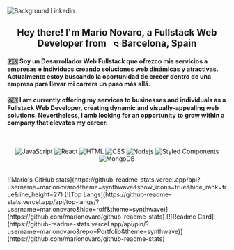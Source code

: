![Background Linkedin](https://github.com/marionovaro/marionovaro/assets/145981425/7dcd4106-d13a-47e3-8ce0-6aa3007ad235)
<h2 align="center">Hey there! I'm Mario Novaro, a Fullstack Web Developer from &nbsp;&nbsp;<img alt="Spain Flag" src="https://catamphetamine.gitlab.io/country-flag-icons/3x2/ES.svg" height="15px" /> Barcelona, Spain</h2>

<h4>🇪🇸 Soy un Desarrollador Web Fullstack que ofrezco mis servicios a empresas e individuos creando soluciones web dinámicas y atractivas. Actualmente estoy buscando la oportunidad de crecer dentro de una empresa para llevar mi carrera un paso más allá.</h4>
<h4>🇬🇧 I am currently offering my services to businesses and individuals as a Fullstack Web Developer, creating dynamic and visually-appealing web solutions. Nevertheless, I amb looking for an opportunity to grow within a company that elevates my career.</h4>
<br/>
<p align="center">
  <img src="https://img.shields.io/badge/JavaScript-%23F7DF1E.svg?style=flat-square&logo=javascript&logoColor=black" alt="JavaScript">
  <img alt="React" src="https://img.shields.io/badge/-React-45b8d8?style=flat-square&logo=react&logoColor=white" />
  <img src="https://img.shields.io/badge/HTML-%23E34F26.svg?style=flat-square&logo=html5&logoColor=white" alt="HTML">
  <img src="https://img.shields.io/badge/CSS-%231572B6.svg?style=flat-square&logo=css3&logoColor=white" alt="CSS">
  <img alt="Nodejs" src="https://img.shields.io/badge/-Nodejs-43853d?style=flat-square&logo=Node.js&logoColor=white" />
  <img alt="Styled Components" src="https://img.shields.io/badge/-Styled_Components-db7092?style=flat-square&logo=styled-components&logoColor=white" />
  <img alt="MongoDB" src="https://img.shields.io/badge/-MongoDB-13aa52?style=flat-square&logo=mongodb&logoColor=white" />
</p>
<br/>
![Mario's GitHub stats](https://github-readme-stats.vercel.app/api?username=marionovaro&theme=synthwave&show_icons=true&hide_rank=true&line_height=27)
[![Top Langs](https://github-readme-stats.vercel.app/api/top-langs/?username=marionovaro&hide=roff&theme=synthwave)](https://github.com/marionovaro/github-readme-stats)
[![Readme Card](https://github-readme-stats.vercel.app/api/pin/?username=marionovaro&repo=Portfolio&theme=synthwave)](https://github.com/marionovaro/github-readme-stats)


